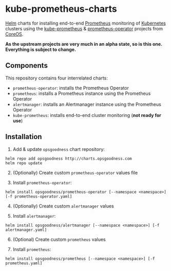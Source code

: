 # kube-prometheus-charts

[Helm](http://helm.sh/) charts for installing end-to-end [Prometheus](https://prometheus.io/) monitoring of [Kubernetes](https://kubernetes.io/) clusters using the [kube-prometheus](https://github.com/coreos/kube-prometheus) & [prometheus-operator](https://github.com/coreos/prometheus-operator) projects from [CoreOS](https://coreos.com/).

**As the upstream projects are very much in an alpha state, so is this one. Everything is subject to change.**

## Components
This repository contains four interrelated charts:
- `prometheus-operator`: installs the Prometheus Operator
- `prometheus`: installs a Prometheus instance using the Prometheus Operator
- `alertmanager`: installs an Alertmanager instance using the Prometheus Operator
- `kube-prometheus`: installs end-to-end cluster monitoring (**not ready for use**)

## Installation
1. Add & update `opsgoodness` chart repository:
  ```console
  helm repo add opsgoodness http://charts.opsgoodness.com
  helm repo update
  ```

2. (Optionally) Create custom `prometheus-operator` values file

3. Install `prometheus-operator`:
  ```console
  helm install opsgoodness/prometheus-operator [--namespace <namespace>] [-f prometheus-operator.yaml]
  ```

4. (Optionally) Create custom `alertmanager` values

5. Install `alertmanager`:
  ```console
  helm install opsgoodness/alertmanager [--namespace <namespace>] [-f alertmanager.yaml]
  ```

6. (Optional) Create custom `prometheus` values

7. Install `prometheus`:
  ```console
  helm install opsgoodness/prometheus [--namespace <namespace>] [-f prometheus.yaml]
  ```
